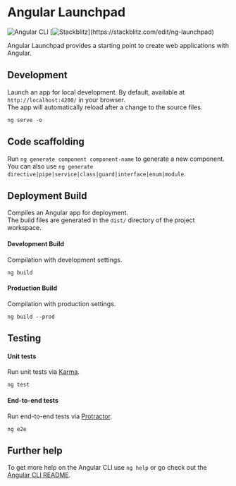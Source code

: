 # Angular Launchpad

![Angular CLI](https://img.shields.io/badge/Angular%20CLI-10.0.3-red)
[![Stackblitz](https://img.shields.io/badge/Stackblitz-⚡️-blue?)](https://stackblitz.com/edit/ng-launchpad)

Angular Launchpad provides a starting point to create web applications with Angular.

## Development

Launch an app for local development. By default, available at `http://localhost:4200/` in your browser.<br/>
The app will automatically reload after a change to the source files.

```
ng serve -o
```

## Code scaffolding

Run `ng generate component component-name` to generate a new component.<br/>
You can also use `ng generate directive|pipe|service|class|guard|interface|enum|module`.

## Deployment Build

Compiles an Angular app for deployment.<br/>
The build files are generated in the `dist/` directory of the project workspace.

#### Development Build

Compilation with development settings.

```
ng build
```

#### Production Build

Compilation with production settings.

```
ng build --prod
```

## Testing

#### Unit tests

Run unit tests via [Karma](https://karma-runner.github.io).

```
ng test
```

#### End-to-end tests

Run end-to-end tests via [Protractor](http://www.protractortest.org/).

```
ng e2e
```

## Further help

To get more help on the Angular CLI use `ng help` or go check out the [Angular CLI README](https://github.com/angular/angular-cli/blob/master/README.md).
